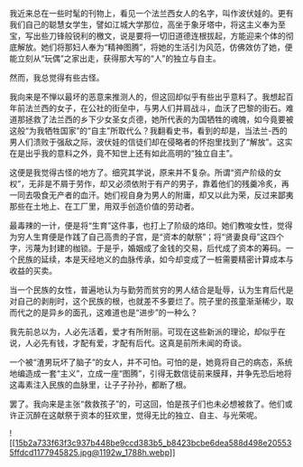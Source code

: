 我近来总在一些时髦的刊物上，看见一个法兰西女人的名字，叫作波伏娃的。更有我们自己的聪慧女学生，譬如江城大学那位，高坐于象牙塔中，将这主义奉为至宝，写出些刀锋般锐利的檄文，说是要将一切旧道德连根拔起，方能迎来个体的彻底解放。她们将那妇人奉为“精神图腾”，将她的生活引为风范，仿佛效仿了她，便能立刻从“玩偶”之家出走，获得那大写的“人”的独立与自主。

然而，我总觉得有些古怪。

我向来是不惮以最坏的恶意来推测人的，但这回却似乎有些出乎意料了。我想起百年前法兰西的女子，在公社的街垒中，与男人们并肩战斗，血沃了巴黎的街石。难道那拯救了法兰西的乡下少女圣女贞德，她所代表的为国牺牲的魂魄，如今竟要被这般“为我牺牲国家”的“自主”所取代么？我翻看史书，看到的却是，当法兰-西的男人们溃败于强敌之际，波伏娃的信徒们却在侵略者的怀抱里找到了“解放”。这实在是出乎我的意料之外，竟不知世上还有如此高明的“独立自主”。

这便是我觉得古怪的地方了。细究其学说，原来并不复杂。所谓“资产阶级的女权”，无非是不屑于劳作，却又必须依附于有产的男子，靠着他们的残羹冷炙，再一同去吸食无产者的血汗。她们视自身为男人的附庸，却又以此为荣，反过来鄙夷那些在土地上、在工厂里，用双手创造价值的劳动者。

最毒辣的一计，便是将“生育”这件事，也打上了阶级的烙印。她们教唆女性，觉得为穷人生育便是作践了自己高贵的子宫，是“资本的献祭”；将“贤妻良母”这四个字，污蔑为封建的枷锁。于是乎，婚姻成了金钱的交易，后代成了资本的筹码。一个民族的延续，本是天经地义的血脉传承，如今却变成了一桩需要精密计算成本与收益的买卖。

当一个民族的女性，普遍地认为与勤劳而贫穷的男人结合是耻辱，认为生育后代是对自己的剥削时，这个民族的根，也就差不多要烂了。院子里的孩童渐渐稀少，取而代之的是异乡的面孔，这难道也是“进步”的一种么？

我先前总以为，人必先活着，爱才有所附丽。可现在这些新派的理论，却似乎在说，人必先有钱，才配有爱，才配有后代。这真是前所未闻的奇谈。

一个被“渣男玩坏了脑子”的女人，并不可怕。可怕的是，她竟将自己的病态，系统地编造成一套“主义”，立成一座“图腾”，引得无数信徒前来膜拜，并争先恐后地将这毒素注入民族的血脉里，让子子孙孙，都断了根。

罢了。我向来是主张“救救孩子”的，可这回，怕是孩子们也未必想被救了。他们或许正沉醉在这献祭于资本的狂欢里，觉得无比的独立、自主、与光荣呢。

![[15b2a733f63f3c937b448be9ccd383b5_b8423bcbe6dea588d498e205535ffdcd1177945825.jpg@1192w_1788h.webp]]